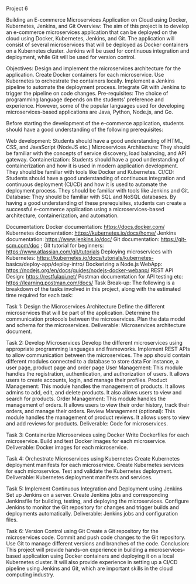 Project 6

Building an E-commerce Microservices Application on Cloud using Docker, Kubernetes, Jenkins, and Git
Overview:
The aim of this project is to develop an e-commerce microservices application that can be deployed on the cloud using Docker, Kubernetes, Jenkins, and Git. The application will consist of several microservices that will be deployed as Docker containers on a Kubernetes cluster. Jenkins will be used for continuous integration and deployment, while Git will be used for version control.

Objectives:
Design and implement the microservices architecture for the application.
Create Docker containers for each microservice.
Use Kubernetes to orchestrate the containers locally.
Implement a Jenkins pipeline to automate the deployment process.
Integrate Git with Jenkins to trigger the pipeline on code changes.
Pre-requisites:
The choice of programming language depends on the students' preference and experience. However, some of the popular languages used for developing microservices-based applications are Java, Python, Node.js, and Go.

Before starting the development of the e-commerce application, students should have a good understanding of the following prerequisites:

Web development: Students should have a good understanding of HTML, CSS, and JavaScript (NodeJS etc.)
Microservices Architecture: They should be familiar with the concepts of service discovery, load balancing, and API gateway.
Containerization: Students should have a good understanding of containerization and how it is used in modern application development. They should be familiar with tools like Docker and Kubernetes.
CI/CD: Students should have a good understanding of continuous integration and continuous deployment (CI/CD) and how it is used to automate the deployment process. They should be familiar with tools like Jenkins and Git.
Database: They should be familiar with SQL and NoSQL databases.
By having a good understanding of these prerequisites, students can create a successful e-commerce application using a microservices-based architecture, containerization, and automation.

Documentation:
Docker documentation: https://docs.docker.com/
Kubernetes documentation: https://kubernetes.io/docs/home/
Jenkins documentation: https://www.jenkins.io/doc/
Git documentation: https://git-scm.com/doc ; Git tutorial for beginners: https://www.atlassian.com/git/tutorials
Deploying microservices with Kubernetes: https://kubernetes.io/docs/tutorials/kubernetes- basics/deploy-app/deploy-intro/
Dockerizing a Node.js WebApp: https://nodejs.org/en/docs/guides/nodejs-docker-webapp/
REST API Design: https://restfulapi.net/
Postman documentation for API testing etc: https://learning.postman.com/docs/
Task Break-up:
The following is a breakdown of the tasks involved in this project, along with the estimated time required for each task:

Task 1: Design the Microservices Architecture
Define the different microservices that will be part of the application.
Determine the communication protocols between the microservices.
Plan the data model and schema for the microservices.
Deliverable: Microservices architecture document.

Task 2: Develop Microservices
Develop the different microservices using appropriate programming languages and frameworks.
Implement REST APIs to allow communication between the microservices.
The app should contain different modules connected to a database to store data
For instance, a user page, product page and order page
User Management: This module handles the registration, authentication, and authorization of users. It allows users to create accounts, login, and manage their profiles.
Product Management: This module handles the management of products. It allows admins to add, edit, and delete products. It also allows users to view and search for products.
Order Management: This module handles the management of orders. It allows users to view their order history, track their orders, and manage their orders.
Review Management (optional): This module handles the management of product reviews. It allows users to view and add reviews for products.
Deliverable: Code for microservices.

Task 3: Containerize Microservices using Docker
Write Dockerfiles for each microservice.
Build and test Docker images for each microservice.
Deliverable: Docker images for each microservice.

Task 4: Orchestrate Microservices using Kubernetes
Create Kubernetes deployment manifests for each microservice.
Create Kubernetes services for each microservice.
Test and validate the Kubernetes deployment.
Deliverable: Kubernetes deployment manifests and services.

Task 5: Implement Continuous Integration and Deployment using Jenkins
Set up Jenkins on a server.
Create Jenkins jobs and corresponding Jenkinsfile for building, testing, and deploying the microservices.
Configure Jenkins to monitor the Git repository for changes and trigger builds and deployments automatically.
Deliverable: Jenkins jobs and configuration files.

Task 6: Version Control using Git
Create a Git repository for the microservices code.
Commit and push code changes to the Git repository.
Use Git to manage different versions and branches of the code.
Conclusion:
This project will provide hands-on experience in building a microservices-based application using Docker containers and deploying it on a local Kubernetes cluster. It will also provide experience in setting up a CI/CD pipeline using Jenkins and Git, which are important skills in the cloud computing industry.
